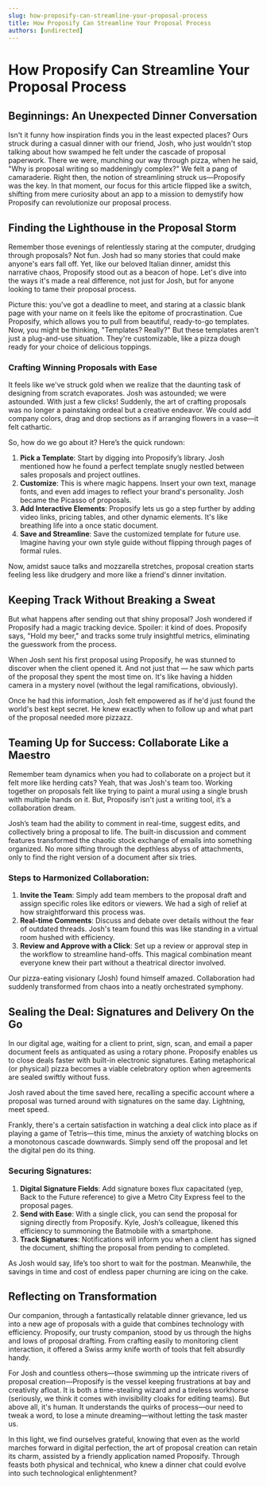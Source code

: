 ```yaml
---
slug: how-proposify-can-streamline-your-proposal-process
title: How Proposify Can Streamline Your Proposal Process
authors: [undirected]
---
```



# How Proposify Can Streamline Your Proposal Process

## Beginnings: An Unexpected Dinner Conversation

Isn't it funny how inspiration finds you in the least expected places? Ours struck during a casual dinner with our friend, Josh, who just wouldn't stop talking about how swamped he felt under the cascade of proposal paperwork. There we were, munching our way through pizza, when he said, "Why is proposal writing so maddeningly complex?" We felt a pang of camaraderie. Right then, the notion of streamlining struck us—Proposify was the key. In that moment, our focus for this article flipped like a switch, shifting from mere curiosity about an app to a mission to demystify how Proposify can revolutionize our proposal process.

## Finding the Lighthouse in the Proposal Storm

Remember those evenings of relentlessly staring at the computer, drudging through proposals? Not fun. Josh had so many stories that could make anyone's ears fall off. Yet, like our beloved Italian dinner, amidst this narrative chaos, Proposify stood out as a beacon of hope. Let's dive into the ways it's made a real difference, not just for Josh, but for anyone looking to tame their proposal process.

Picture this: you've got a deadline to meet, and staring at a classic blank page with your name on it feels like the epitome of procrastination. Cue Proposify, which allows you to pull from beautiful, ready-to-go templates. Now, you might be thinking, "Templates? Really?" But these templates aren't just a plug-and-use situation. They're customizable, like a pizza dough ready for your choice of delicious toppings.

### Crafting Winning Proposals with Ease

It feels like we've struck gold when we realize that the daunting task of designing from scratch evaporates. Josh was astounded; we were astounded. With just a few clicks! Suddenly, the art of crafting proposals was no longer a painstaking ordeal but a creative endeavor. We could add company colors, drag and drop sections as if arranging flowers in a vase—it felt cathartic.

So, how do we go about it? Here’s the quick rundown:

1. **Pick a Template**: Start by digging into Proposify’s library. Josh mentioned how he found a perfect template snugly nestled between sales proposals and project outlines.
2. **Customize**: This is where magic happens. Insert your own text, manage fonts, and even add images to reflect your brand's personality. Josh became the Picasso of proposals.
3. **Add Interactive Elements**: Proposify lets us go a step further by adding video links, pricing tables, and other dynamic elements. It's like breathing life into a once static document.
4. **Save and Streamline**: Save the customized template for future use. Imagine having your own style guide without flipping through pages of formal rules.

Now, amidst sauce talks and mozzarella stretches, proposal creation starts feeling less like drudgery and more like a friend's dinner invitation. 

## Keeping Track Without Breaking a Sweat

But what happens after sending out that shiny proposal? Josh wondered if Proposify had a magic tracking device. Spoiler: it kind of does. Proposify says, "Hold my beer," and tracks some truly insightful metrics, eliminating the guesswork from the process.

When Josh sent his first proposal using Proposify, he was stunned to discover when the client opened it. And not just that — he saw which parts of the proposal they spent the most time on. It's like having a hidden camera in a mystery novel (without the legal ramifications, obviously). 

Once he had this information, Josh felt empowered as if he'd just found the world's best kept secret. He knew exactly when to follow up and what part of the proposal needed more pizzazz. 

## Teaming Up for Success: Collaborate Like a Maestro

Remember team dynamics when you had to collaborate on a project but it felt more like herding cats? Yeah, that was Josh's team too. Working together on proposals felt like trying to paint a mural using a single brush with multiple hands on it. But, Proposify isn't just a writing tool, it’s a collaboration dream.

Josh’s team had the ability to comment in real-time, suggest edits, and collectively bring a proposal to life. The built-in discussion and comment features transformed the chaotic stock exchange of emails into something organized. No more sifting through the depthless abyss of attachments, only to find the right version of a document after six tries.

### Steps to Harmonized Collaboration:

1. **Invite the Team**: Simply add team members to the proposal draft and assign specific roles like editors or viewers. We had a sigh of relief at how straightforward this process was.
2. **Real-time Comments**: Discuss and debate over details without the fear of outdated threads. Josh's team found this was like standing in a virtual room hushed with efficiency.
3. **Review and Approve with a Click**: Set up a review or approval step in the workflow to streamline hand-offs. This magical combination meant everyone knew their part without a theatrical director involved.

Our pizza-eating visionary (Josh) found himself amazed. Collaboration had suddenly transformed from chaos into a neatly orchestrated symphony.

## Sealing the Deal: Signatures and Delivery On the Go

In our digital age, waiting for a client to print, sign, scan, and email a paper document feels as antiquated as using a rotary phone. Proposify enables us to close deals faster with built-in electronic signatures. Eating metaphorical (or physical) pizza becomes a viable celebratory option when agreements are sealed swiftly without fuss.

Josh raved about the time saved here, recalling a specific account where a proposal was turned around with signatures on the same day. Lightning, meet speed. 

Frankly, there's a certain satisfaction in watching a deal click into place as if playing a game of Tetris—this time, minus the anxiety of watching blocks on a monotonous cascade downwards. Simply send off the proposal and let the digital pen do its thing.

### Securing Signatures:

1. **Digital Signature Fields**: Add signature boxes flux capacitated (yep, Back to the Future reference) to give a Metro City Express feel to the proposal pages.
2. **Send with Ease**: With a single click, you can send the proposal for signing directly from Proposify. Kyle, Josh’s colleague, likened this efficiency to summoning the Batmobile with a smartphone.
3. **Track Signatures**: Notifications will inform you when a client has signed the document, shifting the proposal from pending to completed.

As Josh would say, life’s too short to wait for the postman. Meanwhile, the savings in time and cost of endless paper churning are icing on the cake.

## Reflecting on Transformation

Our companion, through a fantastically relatable dinner grievance, led us into a new age of proposals with a guide that combines technology with efficiency. Proposify, our trusty companion, stood by us through the highs and lows of proposal drafting. From crafting easily to monitoring client interaction, it offered a Swiss army knife worth of tools that felt absurdly handy. 

For Josh and countless others—those swimming up the intricate rivers of proposal creation—Proposify is the vessel keeping frustrations at bay and creativity afloat. It is both a time-stealing wizard and a tireless workhorse (seriously, we think it comes with invisibility cloaks for editing teams). But above all, it's human. It understands the quirks of process—our need to tweak a word, to lose a minute dreaming—without letting the task master us. 

In this light, we find ourselves grateful, knowing that even as the world marches forward in digital perfection, the art of proposal creation can retain its charm, assisted by a friendly application named Proposify. Through feasts both physical and technical, who knew a dinner chat could evolve into such technological enlightenment? 